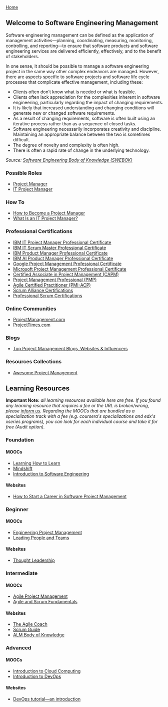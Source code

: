 [Home](index.md)
## Welcome to Software Engineering Management

Software engineering management can be defined as the application of management activities—planning, coordinating, measuring, monitoring, controlling, and reporting—to ensure that software products and software engineering services are delivered efficiently, effectively, and to the benefit of stakeholders.

In one sense, it should be possible to manage a software engineering project in the same way other complex endeavors are managed. However, there are aspects specific to software projects and software life cycle processes that complicate effective management, including these:
- Clients often don’t know what is needed or what is feasible.
- Clients often lack appreciation for the complexities inherent in software engineering, particularly regarding the impact of changing requirements.
- It is likely that increased understanding and changing conditions will generate new or changed software requirements.
- As a result of changing requirements, software is often built using an iterative process rather than as a sequence of closed tasks.
- Software engineering necessarily incorporates creativity and discipline. Maintaining an appropriate balance between the two is sometimes difficult.
- The degree of novelty and complexity is often high.
- There is often a rapid rate of change in the underlying technology.

*Source: [Software Engineering Body of Knowledge (SWEBOK)](https://www.computer.org/education/bodies-of-knowledge/software-engineering)*

### Possible Roles

- [Project Manager](https://business.linkedin.com/talent-solutions/job-descriptions/project-manager#)
- [IT Project Manager](https://hiring.monster.com/resources/job-descriptions/computer/it-project-manager/)

### How To

- [How to Become a Project Manager](https://www.coursera.org/articles/how-to-become-a-project-manager)
- [What Is an IT Project Manager?](https://www.coursera.org/articles/it-project-manager)

### Professional Certifications

- [IBM IT Project Manager Professional Certificate](https://www.coursera.org/professional-certificates/ibm-it-project-manager)
- [IBM IT Scrum Master Professional Certificate](https://www.coursera.org/professional-certificates/ibm-it-scrum-master)
- [IBM Product Manager Professional Certificate](https://www.coursera.org/professional-certificates/ibm-product-manager)
- [IBM AI Product Manager Professional Certificate](https://www.coursera.org/professional-certificates/ibm-ai-product-manager)
- [Google Project Management Professional Certificate](https://www.coursera.org/professional-certificates/google-project-management)
- [Microsoft Project Management Professional Certificate](https://www.coursera.org/professional-certificates/microsoft-project-management)
- [Certified Associate in Project Management (CAPM)](https://www.pmi.org/certifications/types/certified-associate-capm)
- [Project Management Professional (PMP)](https://www.pmi.org/certifications/types/project-management-pmp)
- [Agile Certified Practitioner (PMI-ACP)](https://www.pmi.org/certifications/types/agile-acp)
- [Scrum Alliance Certifications](https://www.scrumalliance.org/get-certified)
- [Professional Scrum Certifications](https://www.scrum.org/professional-scrum-certifications)

### Online Communities

- [ProjectManagement.com](https://www.projectmanagement.com/)
- [ProjectTimes.com](https://www.projecttimes.com/)

### Blogs

- [Top Project Management Blogs, Websites & Influencers](https://blog.feedspot.com/project_management_blog/)

### Resources Collections

- [Awesome Project Management](https://github.com/shahedbd/awesome-project-management)

## Learning Resources

**Important Note:** *all learning resources available here are free. If you found any learning resource that requires a fee or the URL is broken/wrong, please [inform us](https://github.com/ayshahrah/seg/issues). Regarding the MOOCs that are bundled as a specialization track with a fee (e.g. coursera's specializations and edx's xseries programs), you can look for each individual course and take it for free (Audit option).*

### Foundation

#### MOOCs

- [Learning How to Learn](https://www.coursera.org/learn/learning-how-to-learn)
- [Mindshift](https://www.coursera.org/learn/mindshift)
- [Introduction to Software Engineering](https://www.coursera.org/learn/introduction-to-software-engineering)

#### Websites

- [How to Start a Career in Software Project Management](https://www.coursera.org/articles/software-project-management)

### Beginner

#### MOOCs

- [Engineering Project Management](https://www.coursera.org/specializations/engineering-project-management)
- [Leading People and Teams](https://www.coursera.org/specializations/leading-teams)

#### Websites

- [Thought Leadership](https://www.pmi.org/learning/thought-leadership)

### Intermediate

#### MOOCs

- [Agile Project Management](https://www.edx.org/professional-certificate/umd-usmx-agile-project-management)
- [Agile and Scrum Fundamentals](https://www.edx.org/course/agile-and-scrum-fundamentals)

#### Websites

- [The Agile Coach](https://www.atlassian.com/agile)
- [Scrum Guide](http://www.scrumguides.org/)
- [ALM Body of Knowledge](http://www.almbok.com/start)

### Advanced

#### MOOCs

- [Introduction to Cloud Computing](https://www.coursera.org/learn/introduction-to-cloud)
- [Introduction to DevOps](https://www.coursera.org/learn/intro-to-devops)

#### Websites

- [DevOps tutorial—an introduction](https://azure.microsoft.com/en-us/overview/devops-tutorial/)
